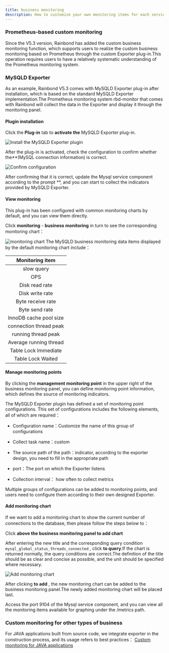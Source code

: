 ```yaml
---
title: business monitoring
description: How to customize your own monitoring items for each service component
---
```



### Prometheus-based custom monitoring

Since the V5.3 version, Rainbond has added the custom business monitoring function, which supports users to realize the custom business monitoring based on Prometheus through the custom Exporter plug-in.This operation requires users to have a relatively systematic understanding of the Prometheus monitoring system.

### MySQLD Exporter

As an example, Rainbond V5.3 comes with MySQLD Exporter plug-in after installation, which is based on the standard MySQLD Exporter implementation.The Prometheus monitoring system rbd-monitor that comes with Rainbond will collect the data in the Exporter and display it through the monitoring panel.

#### Plugin installation

Click the **Plug-in** tab to **activate the** MySQLD Exporter plug-in.

![Install the MySQLD Exporter plugin](https://static.goodrain.com/docs/5.3/component-op/custom-monitor/custom-monitor-1.png)

After the plug-in is activated, check the configuration to confirm whether the**(MySQL connection information) is correct.

![Confirm configuration](https://static.goodrain.com/docs/5.3/component-op/custom-monitor/custom-monitor-2.png)

After confirming that it is correct, update the Mysql service component according to the prompt **, and you can start to collect the indicators provided by MySQLD Exporter.

#### View monitoring

This plug-in has been configured with common monitoring charts by default, and you can view them directly.

Click **monitoring** - **business monitoring** in turn to see the corresponding monitoring chart：

![monitoring chart](https://static.goodrain.com/docs/5.3/component-op/custom-monitor/custom-monitor-3.png) The MySQLD business monitoring data items displayed by the default monitoring chart include：

|    Monitoring item     |
|:----------------------:|
|       slow query       |
|          OPS           |
|     Disk read rate     |
|    Disk write rate     |
|   Byte receive rate    |
|     Byte send rate     |
| InnoDB cache pool size |
| connection thread peak |
|  running thread peak   |
| Average running thread |
|  Table Lock lmmediate  |
|   Table Lock Waited    |

#### Manage monitoring points

By clicking the **management monitoring point** in the upper right of the business monitoring panel, you can define monitoring point information, which defines the source of monitoring indicators.

The MySQLD Exporter plugin has defined a set of monitoring point configurations. This set of configurations includes the following elements, all of which are required：

- Configuration name：Customize the name of this group of configurations

- Collect task name：custom

- The source path of the path：indicator, according to the exporter design, you need to fill in the appropriate path

- port：The port on which the Exporter listens

- Collection interval： how often to collect metrics

Multiple groups of configurations can be added to monitoring points, and users need to configure them according to their own designed Exporter.


#### Add monitoring chart

If we want to add a monitoring chart to show the current number of connections to the database, then please follow the steps below to：

Click **above the business monitoring panel to add chart**

After entering the new title and the corresponding query condition `mysql_global_status_threads_connected` , click **to query**.If the chart is returned normally, the query conditions are correct.The definition of the title should be as clear and concise as possible, and the unit should be specified where necessary.

![Add monitoring chart](https://static.goodrain.com/docs/5.3/component-op/custom-monitor/custom-monitor-4.png)

After clicking **to add** , the new monitoring chart can be added to the business monitoring panel.The newly added monitoring chart will be placed last.

Access the port 9104 of the Mysql service component, and you can view all the monitoring items available for graphing under the /metrics path.


### Custom monitoring for other types of business

For JAVA applications built from source code, we integrate exporter in the construction process, and its usage refers to best practices： [Custom monitoring for JAVA applications](https://www.rainbond.com/blog/JmxExporter)


